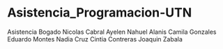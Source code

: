 # Asistencia_Programacion-UTN
Asistencia
Bogado Nicolas
Cabral Ayelen
Nahuel Alanis
Camila Gonzales
Eduardo Montes
Nadia Cruz
Cintia Contreras
Joaquin Zabala
